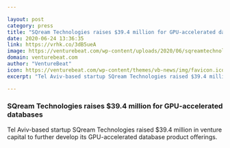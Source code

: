 ```yaml
---

layout: post
category: press
title: "SQream Technologies raises $39.4 million for GPU-accelerated databases"
date: 2020-06-24 13:36:35
link: https://vrhk.co/3dB5ueA
image: https://venturebeat.com/wp-content/uploads/2020/06/sqreamtechnologies-e1592865628671.png?w=1200&strip=all
domain: venturebeat.com
author: "VentureBeat"
icon: https://venturebeat.com/wp-content/themes/vb-news/img/favicon.ico
excerpt: "Tel Aviv-based startup SQream Technologies raised $39.4 million in venture capital to further develop its GPU-accelerated database product offerings."

---
```


### SQream Technologies raises $39.4 million for GPU-accelerated databases

Tel Aviv-based startup SQream Technologies raised $39.4 million in venture capital to further develop its GPU-accelerated database product offerings.